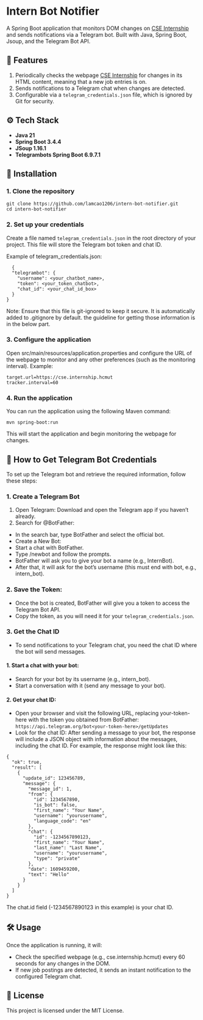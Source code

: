 # Intern Bot Notifier
A Spring Boot application that monitors DOM changes on [CSE Internship](https://internship.cse.hcmut.edu.vn) and sends notifications via a Telegram bot. Built with Java, Spring Boot, Jsoup, and the Telegram Bot API.

## :rocket: Features

1. Periodically checks the webpage [CSE Internship](https://internship.cse.hcmut.edu.vn) for changes in its HTML content, meaning that a new job entries is on.
2. Sends notifications to a Telegram chat when changes are detected.
3. Configurable via a ```telegram_credentials.json``` file, which is ignored by Git for security.

## ⚙️ Tech Stack
- **Java 21**
- **Spring Boot 3.4.4**
- **JSoup 1.16.1**
- **Telegrambots Spring Boot 6.9.7.1**


## 🔧 Installation
### 1. Clone the repository
```
git clone https://github.com/lamcao1206/intern-bot-notifier.git
cd intern-bot-notifier
```
### 2. Set up your credentials
Create a file named ```telegram_credentials.json``` in the root directory of your project.
This file will store the Telegram bot token and chat ID.

Example of telegram_credentials.json:
```
  {
  "telegrambot": {
    "username": <your_chatbot_name>,
    "token": <your_token_chatbot>,
    "chat_id": <your_chat_id_box>
  }
}
```
Note: Ensure that this file is git-ignored to keep it secure. It is automatically added to .gitignore by default. the guideline for getting those information is in the below part.

### 3. Configure the application
Open src/main/resources/application.properties and configure the URL of the webpage to monitor and any other preferences (such as the monitoring interval).
Example:
```
target.url=https://cse.internship.hcmut
tracker.interval=60
```

### 4. Run the application
You can run the application using the following Maven command:
```
mvn spring-boot:run
```
This will start the application and begin monitoring the webpage for changes.

## 📲 How to Get Telegram Bot Credentials
To set up the Telegram bot and retrieve the required information, follow these steps:

### 1. Create a Telegram Bot
1. Open Telegram: Download and open the Telegram app if you haven’t already.
2. Search for @BotFather:
- In the search bar, type BotFather and select the official bot.
- Create a New Bot:
- Start a chat with BotFather.
- Type /newbot and follow the prompts.
- BotFather will ask you to give your bot a name (e.g., InternBot).
- After that, it will ask for the bot’s username (this must end with bot, e.g., intern_bot).
### 2. Save the Token:
- Once the bot is created, BotFather will give you a token to access the Telegram Bot API.
- Copy the token, as you will need it for your ```telegram_credentials.json```.
### 3. Get the Chat ID
- To send notifications to your Telegram chat, you need the chat ID where the bot will send messages.
#### 1. Start a chat with your bot:
- Search for your bot by its username (e.g., intern_bot).
- Start a conversation with it (send any message to your bot).
#### 2. Get your chat ID:
- Open your browser and visit the following URL, replacing your-token-here with the token you obtained from BotFather:
```https://api.telegram.org/bot<your-token-here>/getUpdates```
- Look for the chat ID:
After sending a message to your bot, the response will include a JSON object with information about the messages, including the chat ID.
For example, the response might look like this:
```
{
  "ok": true,
  "result": [
    {
      "update_id": 123456789,
      "message": {
        "message_id": 1,
        "from": {
          "id": 1234567890,
          "is_bot": false,
          "first_name": "Your Name",
          "username": "yourusername",
          "language_code": "en"
        },
        "chat": {
          "id": -1234567890123,
          "first_name": "Your Name",
          "last_name": "Last Name",
          "username": "yourusername",
          "type": "private"
        },
        "date": 1609459200,
        "text": "Hello"
      }
    }
  ]
}
```
The chat.id field (-1234567890123 in this example) is your chat ID.

## 🛠️ Usage

Once the application is running, it will:

- Check the specified webpage (e.g., cse.internship.hcmut) every 60 seconds for any changes in the DOM.
- If new job postings are detected, it sends an instant notification to the configured Telegram chat.

## 📝 License

This project is licensed under the MIT License.
